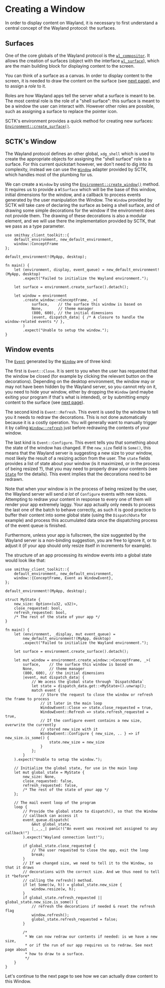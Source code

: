 # Creating a Window

In order to display content on Wayland, it is necessary to first understand a central
concept of the Wayland protocol: the surfaces.

## Surfaces

One of the core globals of the Wayland protocol is the [`wl_compositor`]. It allows the creation
of surfaces (object with the interface [`wl_surface`]), which are the main building block for
displaying content to the screen.

You can think of a surface as a canvas. In order to display content to the screen, it is needed
to draw the content on the surface (see [next page](./drawing.md)), and to assign a *role* to it.

Roles are how Wayland apps tell the server what a surface is meant to be. The most central role is
the role of a "shell surface": this surface is meant to be a window the user can interact with.
However other roles are possible, such as assigning a surface to replace the pointer icon.

SCTK's environment provides a quick method for creating new surfaces: [`Environment::create_surface()`].

## SCTK's Window

The Wayland protocol defines an other global, `xdg_shell` which is used to create the appropriate objects
for assigning the "shell surface" role to a surface. For this current quickstart however, we don't need
to dig into its complexity, instead we can use the [`Window`] adapter provided by SCTK, which handles most
of the plumbing for us.

We can create a `Window` by using the [`Environment::create_window()`] method. It requires us to provide
a `WlSurface` which will be the base of this window, initial dimensions for the window, and a callback
to process events generated by the user manipulation the Window. The `Window` provided by SCTK will take
care of declaring the surface as being a shell surface, and of drawing some simple decorations for the
window if the environment does not provide them. The drawing of these decorations is also a modular element,
and we will use there the implementation provided by SCTK, that we pass as a type parameter.

```rust,no_run
use smithay_client_toolkit::{
    default_environment, new_default_environment,
    window::ConceptFrame
};

default_environment!(MyApp, desktop);

fn main() {
    let (environment, display, event_queue) = new_default_environment!(MyApp, desktop)
        .expect("Failed to initialize the Wayland environment.");

    let surface = environment.create_surface().detach();

    let window = environment
        .create_window::<ConceptFrame, _>(
            surface,    // the surface this window is based on
            None,       // theme manager
            (800, 600), // the initial dimensions
            |event, dispatch_data| { /* A closure to handle the window-related events */ },
        )
        .expect("Unable to setup the window.");
}
```

## Window events

The [`Event`] generated by the [`Window`] are of three kind:

The first is `Event::Close`. It is sent to you when the user has requested that the window be closed
(for example by clicking the relevant button on the decorations). Depending on the desktop environment,
the window may or may not have been hidden by the Wayland server, so you cannot rely on it, you need to
hide your window, either by dropping the `Window` (and maybe exiting your program if that's what is intended),
or by submitting empty content to the surface (see [next page](./drawing.md)).

The second kind is `Event::Refresh`. This event is used by the window to tell you it needs to redraw
the decorations. This is not done automatically because it is a costly operation. You will generally
want to manually trigger it by calling [`Window::refresh`] just before redrawing the contents of your
window.

The last kind is `Event::Configure`. This event tells you that something about the state of the
window has changed. If the `new_size` field is `Some()`, this means that the Wayland server is
suggesting a new size to your window, most likely the result of a resizing action from the user.
The `state` fields provides a list of state about your window (is it maximized, or in the process
of being resized ?), that you may need to properly draw your contents (see [`State`] for the details).
This event implies that the decorations need to be redrawn.

Note that when your window is in the process of being resized by the user, the Wayland server will
send *a lot* of `Configure` events with new sizes. Attempting to redraw your content in response to
every one of them will render your app extremely laggy. Your app actually only needs to process the last
one of the batch to behave correctly, as such it is good practice to buffer their content into some
global state (using the `DispatchData` for example) and process this accumulated data once the dispatching
process of the event queue is finished.

Furthermore, unless your app is fullscreen, the size suggested by the Wayland server is a non-binding
suggestion, you are free to ignore it, or to adjust it (if your app should only resize itself in increments
for example).

The structure of an app processing its window events into a global state would look like that:

```rust,no_run
use smithay_client_toolkit::{
    default_environment, new_default_environment,
    window::{ConceptFrame, Event as WindowEvent},
};

default_environment!(MyApp, desktop);

struct MyState {
    new_size: Option<(u32, u32)>,
    close_requested: bool,
    refresh_requested: bool,
    /* The rest of the state of your app */
}

fn main() {
    let (environment, _display, mut event_queue) =
        new_default_environment!(MyApp, desktop)
        .expect("Failed to initialize the Wayland environment.");

    let surface = environment.create_surface().detach();

    let mut window = environment.create_window::<ConceptFrame, _>(
        surface,    // the surface this window is based on
        None,       // theme manager
        (800, 600), // the initial dimensions
        |event, mut dispatch_data| {
            // We acess the global state through `DispatchData`
            let state = dispatch_data.get::<MyState>().unwrap();
            match event {
                // Store the request to close the window or refresh the frame to process
                // it later in the main loop
                WindowEvent::Close => state.close_requested = true,
                WindowEvent::Refresh => state.refresh_requested = true,
                // If the configure event contains a new size, overwrite the currently
                // stored new_size with it
                WindowEvent::Configure { new_size, .. } => if new_size.is_some() {
                    state.new_size = new_size
                }
            };
        }
    ).expect("Unable to setup the window.");

    // Initialize the global state, for use in the main loop
    let mut global_state = MyState {
        new_size: None,
        close_requested: false,
        refresh_requested: false,
        /* The rest of the state of your app */
    };

    // The mail event loop of the program
    loop {
        // Provide the global state to dispatch(), so that the Window
        // callback can access it
        event_queue.dispatch(
            &mut global_state,
            |_,_,_| panic!("An event was received not assigned to any callback!")
        ).expect("Wayland connection lost!");

        if global_state.close_requested {
            // The user requested to close the app, exit the loop
            break;
        }
        // If we changed size, we need to tell it to the Window, so that it draws
        // decorations with the correct size. And we thus need to tell it *before*
        // calling the refresh() method.
        if let Some((w, h)) = global_state.new_size {
            window.resize(w, h);
        }
        if global_state.refresh_requested || global_state.new_size.is_some() {
            // refresh the decorations if needed & reset the refresh flag
            window.refresh();
            global_state.refresh_requested = false;
        }

        /*
         * We can now redraw our contents if needed: is we have a new size,
         * or if the run of our app requires us to redraw. See next page about
         * how to draw to a surface.
         */
    }
}
```

Let's continue to the next page to see how we can actually draw content to this Window.

[`wl_compositor`]: https://docs.rs/wayland-client/*/wayland_client/protocol/wl_compositor/index.html
[`wl_surface`]: https://docs.rs/wayland-client/*/wayland_client/protocol/wl_surface/index.html
[`Environment::create_surface()`]: https://docs.rs/smithay-client-toolkit/0.10.0/smithay_client_toolkit/environment/struct.Environment.html#method.create_surface
[`Window`]: https://docs.rs/smithay-client-toolkit/0.10.0/smithay_client_toolkit/window/struct.Window.html
[`Environment::create_window()`]: https://docs.rs/smithay-client-toolkit/0.10.0/smithay_client_toolkit/environment/struct.Environment.html#method.create_window
[`Event`]: https://docs.rs/smithay-client-toolkit/0.10.0/smithay_client_toolkit/window/enum.Event.html
[`Window::refresh`]: https://docs.rs/smithay-client-toolkit/0.10.0/smithay_client_toolkit/window/struct.Window.html#method.refresh
[`State`]: https://docs.rs/smithay-client-toolkit/0.10.0/smithay_client_toolkit/window/enum.State.html
